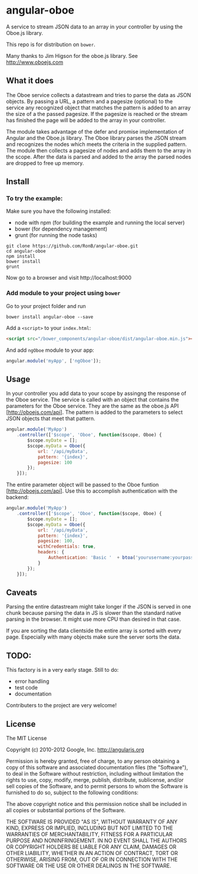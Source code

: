 # angular-oboe
A service to stream JSON data to an array in your controller by using the Oboe.js library.

This repo is for distribution on `bower`. 

Many thanks to Jim Higson for the oboe.js library.
See http://www.oboejs.com

## What it does
The Oboe service collects a datastream and tries to parse the data as JSON objects. By passing a URL, a pattern and a pagesize (optional) to the service any recognized object that matches the pattern is added to an array the size of a the passed pagesize. If the pagesize is reached or the stream has finished the page will be added to the array in your controller.

The module takes advantage of the defer and promise implementation of Angular and the Oboe.js library.
The Oboe library parses the JSON stream and recognizes the nodes which meets the criteria in the supplied pattern.
The module then collects a pagesize of nodes and adds them to the array in the scope.
After the data is parsed and added to the array the parsed nodes are dropped to free up memory.



## Install

### To try the example:

Make sure you have the following installed:

* node with npm (for building the example and running the local server)
* bower (for dependency management)
* grunt (for running the node tasks)

```shell
git clone https://github.com/RonB/angular-oboe.git
cd angular-oboe
npm install
bower install
grunt
```
Now go to a browser and visit http://localhost:9000 


### Add module to your project using `bower`

Go to your project folder and run

```shell
bower install angular-oboe --save
```

Add a `<script>` to your `index.html`:

```html
<script src="/bower_components/angular-oboe/dist/angular-oboe.min.js"></script>
```

And add `ngOboe` module to your app:

```javascript
angular.module('myApp', ['ngOboe']);
```

## Usage

In your controller you add data to your scope by assingng the response of the Oboe service.
The service is called with an object that contains the parameters for the Oboe service. 
They  are the same as the oboe.js API [http://oboejs.com/api].
The pattern is added to the parameters to select JSON objects that meet that pattern.

```javascript
angular.module('MyApp')
    .controller(['$scope', 'Oboe', function($scope, Oboe) {
        $scope.myDate = [];
        $scope.myData = Oboe({
            url: '/api/myData',
            pattern: '{index}',
            pagesize: 100
        });
    }]);
```

The entire parameter object will be passed to the Oboe funtion [http://oboejs.com/api].
Use this to accomplish authentication with the backend:

```javascript
angular.module('MyApp')
    .controller(['$scope', 'Oboe', function($scope, Oboe) {
        $scope.myDate = [];
        $scope.myData = Oboe({
            url: '/api/myData',
            pattern: '{index}',
            pagesize: 100,
            withCredentials: true,
            headers: {
                Authentication: 'Basic '  + btoa('yourusername:yourpassword')
            }
        });
    }]);
```

## Caveats

Parsing the entire datastream might take longer if the JSON is served in one chunk because parsing the
data in JS is slower than the standard native parsing in the browser. It might use more CPU than desired in that case.

If you are sorting the data clientside the entire array is sorted with every page.
Especially with many objects make sure the server sorts the data.


## TODO:
This factory is in a very early stage.
Still to do:

* error handling
* test code
* documentation

Contributers to the project are very welcome!

## License

The MIT License

Copyright (c) 2010-2012 Google, Inc. http://angularjs.org

Permission is hereby granted, free of charge, to any person obtaining a copy
of this software and associated documentation files (the "Software"), to deal
in the Software without restriction, including without limitation the rights
to use, copy, modify, merge, publish, distribute, sublicense, and/or sell
copies of the Software, and to permit persons to whom the Software is
furnished to do so, subject to the following conditions:

The above copyright notice and this permission notice shall be included in
all copies or substantial portions of the Software.

THE SOFTWARE IS PROVIDED "AS IS", WITHOUT WARRANTY OF ANY KIND, EXPRESS OR
IMPLIED, INCLUDING BUT NOT LIMITED TO THE WARRANTIES OF MERCHANTABILITY,
FITNESS FOR A PARTICULAR PURPOSE AND NONINFRINGEMENT. IN NO EVENT SHALL THE
AUTHORS OR COPYRIGHT HOLDERS BE LIABLE FOR ANY CLAIM, DAMAGES OR OTHER
LIABILITY, WHETHER IN AN ACTION OF CONTRACT, TORT OR OTHERWISE, ARISING FROM,
OUT OF OR IN CONNECTION WITH THE SOFTWARE OR THE USE OR OTHER DEALINGS IN
THE SOFTWARE.
